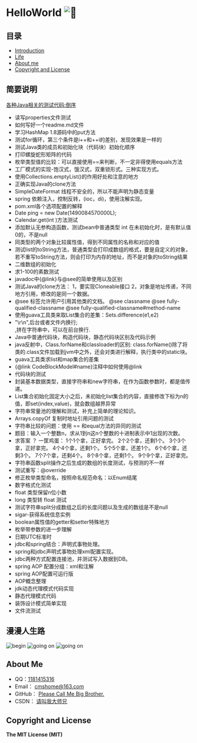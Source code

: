 # HelloWorld  ![:kiss:][lips]

## 目录
* [Introduction](#简要说明)
* [Life](#漫漫人生路)
* [About me](#about-me)
* [Copyright and License](#copyright-and-license)


## 简要说明
[各种Java相关的测试代码:倒序][CSDN]
* 读写properties文件测试
* 如何写好一个readme.md文件
* 学习HashMap 1.8源码中的put方法
* 测试for循环，第三个条件是i++和++i的差别，发现效果是一样的
* 测试Java类的成员和初始化块（代码块）初始化顺序
* 打印螺旋蛇形矩阵的代码
* 枚举类型值的比较：可以直接使用==来判断，不一定非得使用equals方法
* 工厂模式的实现-饱汉式，饿汉式，双重锁形式。三种实现方式。
* 使用Collections.emptyList()的作用好处和注意的地方
* 正确实现Java的clone方法
* SimpleDateFormat 线程不安全的，所以不能声明为静态变量
* spring 依赖注入，控制反转，(ioc，di)，使用注解实现。
* pom.xml各个选项配置的解释
* Date ping = new Date(1490084570000L);
* Calendar.get(int )方法测试
* 添加默认无参构造函数，测试bean中普通类型 int 在未初始化时，是有默认值0的，不是null
* 同类型的两个对象比较属性值，得到不同属性的名称和对应的值
* 测试list的toString方法，普通类型会打印成数组的格式，要是自定义的对象，若不重写toString方法，则会打印为内存的地址，而不是对象的toString结果
* 二维数组的初始化
* 求1-100的素数测试
* javadoc中{@link}与@see的简单使用以及区别
* 测试Java的clone方法： 1，要实现Cloneable接口 2，对象是地址传递，不同地方引用，修改的是同一个数据。
* @see 标签允许用户引用其他类的文档。 @see classname @see fully-qualified-classname @see fully-qualified-classname#method-name
* 使用guava工具类来取List集合的差集：Sets.difference(e1,e2)
* "\r\n",后台或者文件内换行;<br>,拼在字符串中，可以在前台换行.
* Java中普通代码块，构造代码块，静态代码块区别及代码示例
* java反射中，Class.forName和classloader的区别: class.forName()除了将类的.class文件加载到jvm中之外，还会对类进行解释，执行类中的static块。
* guava工具类求list和map集合的差集
* {@link CodeBlockModel#name}注释中如何使用@link
* 代码块的测试
* 封装基本数据类型，直接字符串和new字符串，在作为函数参数时，都是值传递。
* List集合初始化固定大小之后，未初始化list集合的内容，直接修改下标为n的值，即set(index,value)，就会数组越界异常
* 字符串常量池的理解和测试，补充上简单的理论知识。
* Arrays.copyOf 复制时地址引用问题的测试
* 字符串比较的问题：使用 == 和equal方法的异同的测试
* 题目：输入一个整数n，求从1到n这n个整数的十进制表示中1出现的次数。
* 求答案 ？ 一筐鸡蛋： 1个1个拿，正好拿完。 2个2个拿，还剩1个。 3个3个拿，正好拿完。 4个4个拿，还剩1个。 5个5个拿，还差1个。 6个6个拿，还剩3个。 7个7个拿，还剩4个。 8个8个拿，还剩1个。 9个9个拿，正好拿完。
* 字符串函数split操作之后生成的数组的长度测试，与预测的不一样
* 测试重写：@override
* 修正枚举类型命名，按照命名规范命名：以Enum结尾
* 数字格式化测试
* float 类型保留n位小数
* long 类型转 float 测试
* 测试字符串split分成数组之后的长度问题以及生成的数组是不是null
* sigar-获得系统信息实例
* boolean属性值的getter和setter特殊地方
* 枚举带参数的进一步理解
* 日期UTC标准时
* jdbc和spring结合：声明式事物处理。
* spring和jdbc声明式事物处理xml配置实现。
* jdbc两种方式配置连接池，并测试写入数据到DB。
* spring AOP 配置分组：xml和注解
* spring AOP配置可运行版
* AOP概念整理
* jdk动态代理模式代码实现
* 静态代理模式代码
* 装饰设计模式简单实现
* 文件流测试

## 漫漫人生路
![begin][start] ![going on][going on] ![going on][going on more]

## About Me
- QQ：[1181415316][CSDN_]
- Email：  [cmshome@163.com][Email]
- GitHub： [Please Call Me Big Brother.][Github]
- CSDN：   [请叫我大师兄][CSDN]

## Copyright and License
**The MIT License (MIT)**


[Email]:mailto:cmshome@163.com "我的邮箱"
[Github]:https://github.com/cmshome "我的GitHub"
[CSDN]:http://blog.csdn.net/qq_27093465?viewmode=contents "我的CSDN"
[CSDN_]:http://blog.csdn.net/qq_27093465?viewmode=contents "我的qq号"
[start]:http://forum.csdn.net/PointForum/ui/scripts/csdn/Plugin/003/onion/41.gif "刚刚毕业，好好学习。"
[going on]:http://forum.csdn.net/PointForum/ui/scripts/csdn/Plugin/003/onion/83.gif "渐入佳境，高调装逼。"
[going on more]:http://forum.csdn.net/PointForum/ui/scripts/csdn/Plugin/003/onion/2.gif "最高境界，低调低调。"
[lips]:https://github.com/jsw0528/rails_emoji/raw/master/vendor/assets/images/emojis/kiss.png "烈焰红唇"
